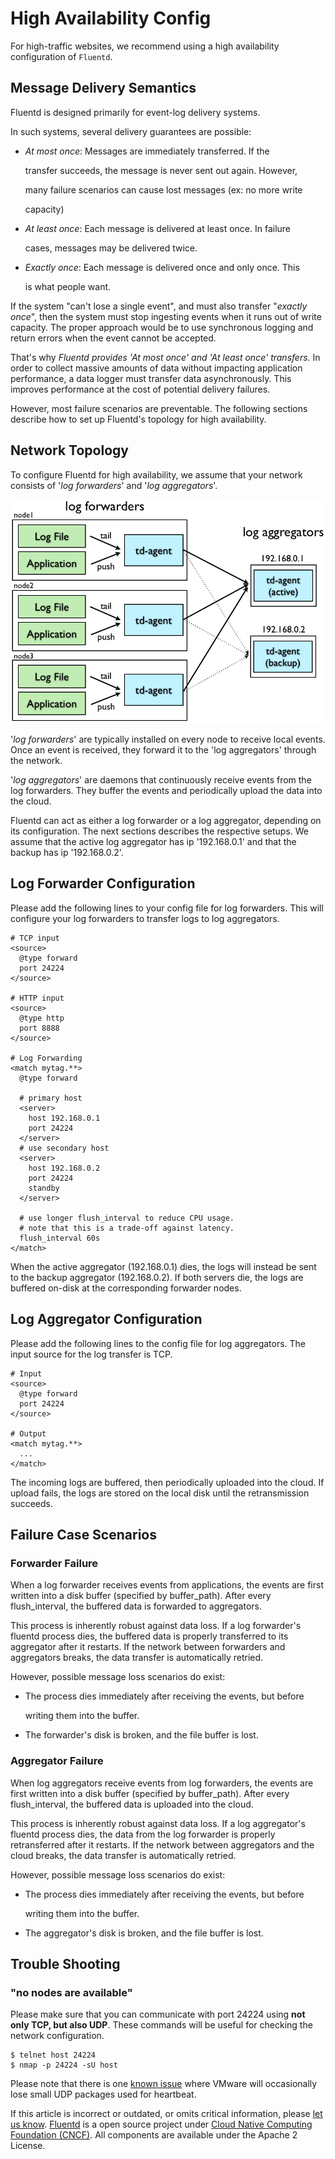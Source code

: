 # High Availability Config

For high-traffic websites, we recommend using a high availability configuration of `Fluentd`.

## Message Delivery Semantics

Fluentd is designed primarily for event-log delivery systems.

In such systems, several delivery guarantees are possible:

* _At most once_: Messages are immediately transferred. If the

  transfer succeeds, the message is never sent out again. However,

  many failure scenarios can cause lost messages \(ex: no more write

  capacity\)

* _At least once_: Each message is delivered at least once. In failure

  cases, messages may be delivered twice.

* _Exactly once_: Each message is delivered once and only once. This

  is what people want.

If the system "can't lose a single event", and must also transfer "_exactly once_", then the system must stop ingesting events when it runs out of write capacity. The proper approach would be to use synchronous logging and return errors when the event cannot be accepted.

That's why _Fluentd provides 'At most once' and 'At least once' transfers_. In order to collect massive amounts of data without impacting application performance, a data logger must transfer data asynchronously. This improves performance at the cost of potential delivery failures.

However, most failure scenarios are preventable. The following sections describe how to set up Fluentd's topology for high availability.

## Network Topology

To configure Fluentd for high availability, we assume that your network consists of '_log forwarders_' and '_log aggregators_'.

![](../.gitbook/assets/fluentd_ha%20%281%29%20%281%29%20%281%29%20%281%29.png)

'_log forwarders_' are typically installed on every node to receive local events. Once an event is received, they forward it to the 'log aggregators' through the network.

'_log aggregators_' are daemons that continuously receive events from the log forwarders. They buffer the events and periodically upload the data into the cloud.

Fluentd can act as either a log forwarder or a log aggregator, depending on its configuration. The next sections describes the respective setups. We assume that the active log aggregator has ip '192.168.0.1' and that the backup has ip '192.168.0.2'.

## Log Forwarder Configuration

Please add the following lines to your config file for log forwarders. This will configure your log forwarders to transfer logs to log aggregators.

```text
# TCP input
<source>
  @type forward
  port 24224
</source>

# HTTP input
<source>
  @type http
  port 8888
</source>

# Log Forwarding
<match mytag.**>
  @type forward

  # primary host
  <server>
    host 192.168.0.1
    port 24224
  </server>
  # use secondary host
  <server>
    host 192.168.0.2
    port 24224
    standby
  </server>

  # use longer flush_interval to reduce CPU usage.
  # note that this is a trade-off against latency.
  flush_interval 60s
</match>
```

When the active aggregator \(192.168.0.1\) dies, the logs will instead be sent to the backup aggregator \(192.168.0.2\). If both servers die, the logs are buffered on-disk at the corresponding forwarder nodes.

## Log Aggregator Configuration

Please add the following lines to the config file for log aggregators. The input source for the log transfer is TCP.

```text
# Input
<source>
  @type forward
  port 24224
</source>

# Output
<match mytag.**>
  ...
</match>
```

The incoming logs are buffered, then periodically uploaded into the cloud. If upload fails, the logs are stored on the local disk until the retransmission succeeds.

## Failure Case Scenarios

### Forwarder Failure

When a log forwarder receives events from applications, the events are first written into a disk buffer \(specified by buffer\_path\). After every flush\_interval, the buffered data is forwarded to aggregators.

This process is inherently robust against data loss. If a log forwarder's fluentd process dies, the buffered data is properly transferred to its aggregator after it restarts. If the network between forwarders and aggregators breaks, the data transfer is automatically retried.

However, possible message loss scenarios do exist:

* The process dies immediately after receiving the events, but before

  writing them into the buffer.

* The forwarder's disk is broken, and the file buffer is lost.

### Aggregator Failure

When log aggregators receive events from log forwarders, the events are first written into a disk buffer \(specified by buffer\_path\). After every flush\_interval, the buffered data is uploaded into the cloud.

This process is inherently robust against data loss. If a log aggregator's fluentd process dies, the data from the log forwarder is properly retransferred after it restarts. If the network between aggregators and the cloud breaks, the data transfer is automatically retried.

However, possible message loss scenarios do exist:

* The process dies immediately after receiving the events, but before

  writing them into the buffer.

* The aggregator's disk is broken, and the file buffer is lost.

## Trouble Shooting

### "no nodes are available"

Please make sure that you can communicate with port 24224 using **not only TCP, but also UDP**. These commands will be useful for checking the network configuration.

```text
$ telnet host 24224
$ nmap -p 24224 -sU host
```

Please note that there is one [known issue](http://kb.vmware.com/selfservice/microsites/search.do?language=en_US&cmd=displayKC&externalId=2019944) where VMware will occasionally lose small UDP packages used for heartbeat.

If this article is incorrect or outdated, or omits critical information, please [let us know](https://github.com/fluent/fluentd-docs-gitbook/issues?state=open). [Fluentd](http://www.fluentd.org/) is a open source project under [Cloud Native Computing Foundation \(CNCF\)](https://cncf.io/). All components are available under the Apache 2 License.

